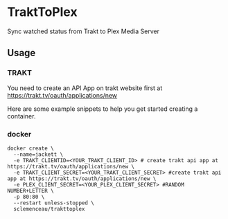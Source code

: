 # TraktToPlex
Sync watched status from Trakt to Plex Media Server

## Usage

### TRAKT
You need to create an API App on trakt website first at https://trakt.tv/oauth/applications/new

Here are some example snippets to help you get started creating a container.

### docker

```
docker create \
  --name=jackett \
  -e TRAKT_CLIENTID=<YOUR_TRAKT_CLIENT_ID> # create trakt api app at https://trakt.tv/oauth/applications/new \
  -e TRAKT_CLIENT_SECRET=<YOUR_TRAKT_CLIENT_SECRET> #create trakt api app at https://trakt.tv/oauth/applications/new \
  -e PLEX_CLIENT_SECRET=<YOUR_PLEX_CLIENT_SECRET> #RANDOM NUMBER+LETTER \
  -p 80:80 \
  --restart unless-stopped \
  sclemenceau/trakttoplex
```
